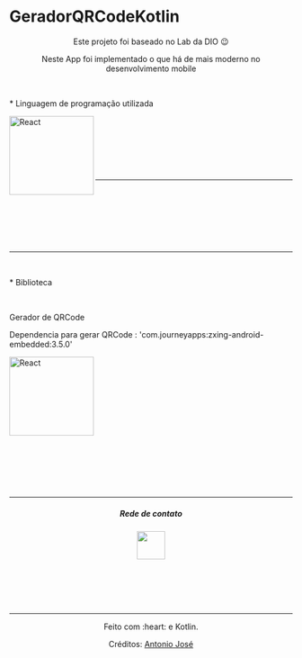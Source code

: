 # GeradorQRCodeKotlin

<div>
  <p align="center">Este projeto foi baseado no Lab da DIO 😉️</p>
  <p align="center">Neste App foi implementado o que há de mais moderno no desenvolvimento mobile</p>
</div>


<div align="left" ><br>
  <p align="left"> * Linguagem de programação utilizada</p>
  <img align="left" alt="React" height="140" width="150" src="https://cdn.jsdelivr.net/gh/devicons/devicon/icons/java/java-original-wordmark.svg">
</div><br>

<br><br><br><br>
<hr>

  
</div><br>

<br><br><br><br>
<hr>
<div align="left" valign="top"><br>
  <p align="left"> * Biblioteca</p><br>
  <p align="left">Gerador de QRCode</p>
  <p aling="left">Dependencia para gerar QRCode : 'com.journeyapps:zxing-android-embedded:3.5.0'</p>
  <img align="left" alt="React" height="140" width="150" src="https://img.icons8.com/cute-clipart/128/000000/internet-explorer.png"><br><br><br><br><br><br><br><br>
   
</div><br>

<br><br><br><br>
<hr>
<div align="center">
 <h5 align="center">Rede de contato </h5>
  <a href="https://www.linkedin.com/in/antonio-jose-b1a926111/" 
 target="_blank"><img src="https://cdn.jsdelivr.net/gh/devicons/devicon/icons/linkedin/linkedin-original.svg" target="_blank" height="50"></a>
</div>

<div align="center">
  
  
<br><br><br><br>
<hr>  
</div>

<div align="center">
  <p>Feito com :heart: e Kotlin.</p>
  <p>Créditos: <a href="https://github.com/anuraghazra/github-readme-stats"></a>  <a href="https://github.com/rafaballerini">Antonio José</a></p>
</div>
